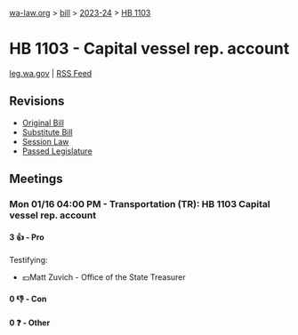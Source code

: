 [wa-law.org](/) > [bill](/bill/) > [2023-24](/bill/2023-24/) > [HB 1103](/bill/2023-24/hb/1103/)

# HB 1103 - Capital vessel rep. account
[leg.wa.gov](https://app.leg.wa.gov/billsummary?BillNumber=1103&Year=2023&Initiative=false) | [RSS Feed](./rss.xml)

## Revisions
* [Original Bill](1/)
* [Substitute Bill](S/)
* [Session Law](S.SL/)
* [Passed Legislature](S.PL/)

## Meetings
### Mon 01/16 04:00 PM - Transportation (TR): HB 1103 Capital vessel rep. account
#### 3 👍 - Pro
Testifying:
* 💵Matt Zuvich - Office of the State Treasurer

#### 0 👎 - Con

#### 0 ❓ - Other
